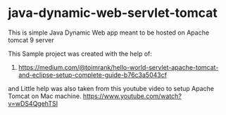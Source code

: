 # java-dynamic-web-servlet-tomcat
This is simple Java Dynamic Web app meant to be hosted on Apache tomcat 9 server

This Sample project was created with the help of:
1. https://medium.com/@toimrank/hello-world-servlet-apache-tomcat-and-eclipse-setup-complete-guide-b76c3a5043cf

and Little help was also taken from this youtube video to setup Apache Tomcat on Mac machine.
https://www.youtube.com/watch?v=wDS4QgehTSI
